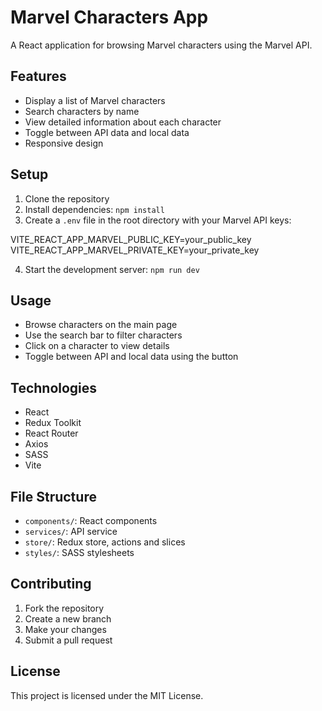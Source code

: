 # Marvel Characters App

A React application for browsing Marvel characters using the Marvel API.

## Features

- Display a list of Marvel characters
- Search characters by name
- View detailed information about each character
- Toggle between API data and local data
- Responsive design

## Setup

1. Clone the repository
2. Install dependencies: `npm install`
3. Create a `.env` file in the root directory with your Marvel API keys:

VITE_REACT_APP_MARVEL_PUBLIC_KEY=your_public_key
VITE_REACT_APP_MARVEL_PRIVATE_KEY=your_private_key

4. Start the development server: `npm run dev`

## Usage

- Browse characters on the main page
- Use the search bar to filter characters
- Click on a character to view details
- Toggle between API and local data using the button

## Technologies

- React
- Redux Toolkit
- React Router
- Axios
- SASS
- Vite

## File Structure

- `components/`: React components
- `services/`: API service
- `store/`: Redux store, actions and slices
- `styles/`: SASS stylesheets

## Contributing

1. Fork the repository
2. Create a new branch
3. Make your changes
4. Submit a pull request

## License

This project is licensed under the MIT License.